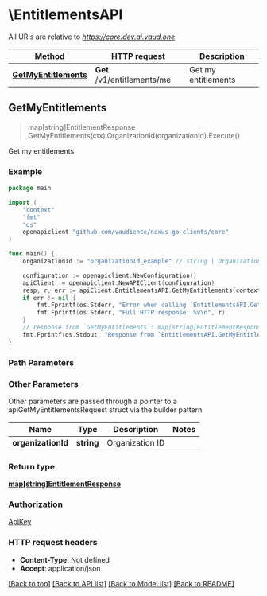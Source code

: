 # \EntitlementsAPI

All URIs are relative to *https://core.dev.ai.vaud.one*

Method | HTTP request | Description
------------- | ------------- | -------------
[**GetMyEntitlements**](EntitlementsAPI.md#GetMyEntitlements) | **Get** /v1/entitlements/me | Get my entitlements



## GetMyEntitlements

> map[string]EntitlementResponse GetMyEntitlements(ctx).OrganizationId(organizationId).Execute()

Get my entitlements



### Example

```go
package main

import (
	"context"
	"fmt"
	"os"
	openapiclient "github.com/vaudience/nexus-go-clients/core"
)

func main() {
	organizationId := "organizationId_example" // string | Organization ID (optional)

	configuration := openapiclient.NewConfiguration()
	apiClient := openapiclient.NewAPIClient(configuration)
	resp, r, err := apiClient.EntitlementsAPI.GetMyEntitlements(context.Background()).OrganizationId(organizationId).Execute()
	if err != nil {
		fmt.Fprintf(os.Stderr, "Error when calling `EntitlementsAPI.GetMyEntitlements``: %v\n", err)
		fmt.Fprintf(os.Stderr, "Full HTTP response: %v\n", r)
	}
	// response from `GetMyEntitlements`: map[string]EntitlementResponse
	fmt.Fprintf(os.Stdout, "Response from `EntitlementsAPI.GetMyEntitlements`: %v\n", resp)
}
```

### Path Parameters



### Other Parameters

Other parameters are passed through a pointer to a apiGetMyEntitlementsRequest struct via the builder pattern


Name | Type | Description  | Notes
------------- | ------------- | ------------- | -------------
 **organizationId** | **string** | Organization ID | 

### Return type

[**map[string]EntitlementResponse**](EntitlementResponse.md)

### Authorization

[ApiKey](../README.md#ApiKey)

### HTTP request headers

- **Content-Type**: Not defined
- **Accept**: application/json

[[Back to top]](#) [[Back to API list]](../README.md#documentation-for-api-endpoints)
[[Back to Model list]](../README.md#documentation-for-models)
[[Back to README]](../README.md)

